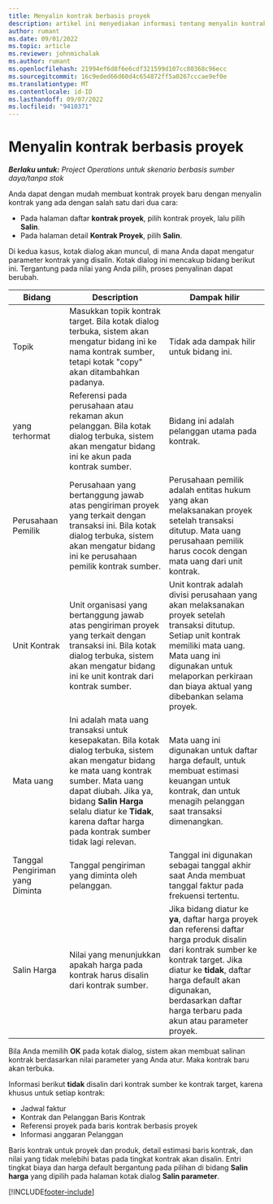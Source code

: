 ```yaml
---
title: Menyalin kontrak berbasis proyek
description: artikel ini menyediakan informasi tentang menyalin kontrak proyek di Microsoft Dynamics 365 Project Operations.
author: rumant
ms.date: 09/01/2022
ms.topic: article
ms.reviewer: johnmichalak
ms.author: rumant
ms.openlocfilehash: 21994ef6d8f6e6cdf321599d107cc80368c96ecc
ms.sourcegitcommit: 16c9eded66d60d4c654872ff5a0267cccae9ef0e
ms.translationtype: MT
ms.contentlocale: id-ID
ms.lasthandoff: 09/07/2022
ms.locfileid: "9410371"
---
```

# <a name="copy-project-based-contracts"></a>Menyalin kontrak berbasis proyek

_**Berlaku untuk:** Project Operations untuk skenario berbasis sumber daya/tanpa stok_

Anda dapat dengan mudah membuat kontrak proyek baru dengan menyalin kontrak yang ada dengan salah satu dari dua cara:

- Pada halaman daftar **kontrak proyek**, pilih kontrak proyek, lalu pilih **Salin**.
- Pada halaman detail **Kontrak Proyek**, pilih **Salin**.

Di kedua kasus, kotak dialog akan muncul, di mana Anda dapat mengatur parameter kontrak yang disalin. Kotak dialog ini mencakup bidang berikut ini. Tergantung pada nilai yang Anda pilih, proses penyalinan dapat berubah.

| Bidang | Description | Dampak hilir |
| --- | --- | --- |
| Topik | Masukkan topik kontrak target. Bila kotak dialog terbuka, sistem akan mengatur bidang ini ke nama kontrak sumber, tetapi kotak "copy" akan ditambahkan padanya. | Tidak ada dampak hilir untuk bidang ini. |
| yang terhormat | Referensi pada perusahaan atau rekaman akun pelanggan. Bila kotak dialog terbuka, sistem akan mengatur bidang ini ke akun pada kontrak sumber. | Bidang ini adalah pelanggan utama pada kontrak. |
| Perusahaan Pemilik | Perusahaan yang bertanggung jawab atas pengiriman proyek yang terkait dengan transaksi ini. Bila kotak dialog terbuka, sistem akan mengatur bidang ini ke perusahaan pemilik kontrak sumber. | Perusahaan pemilik adalah entitas hukum yang akan melaksanakan proyek setelah transaksi ditutup. Mata uang perusahaan pemilik harus cocok dengan mata uang dari unit kontrak. |
| Unit Kontrak | Unit organisasi yang bertanggung jawab atas pengiriman proyek yang terkait dengan transaksi ini. Bila kotak dialog terbuka, sistem akan mengatur bidang ini ke unit kontrak dari kontrak sumber. | Unit kontrak adalah divisi perusahaan yang akan melaksanakan proyek setelah transaksi ditutup. Setiap unit kontrak memiliki mata uang. Mata uang ini digunakan untuk melaporkan perkiraan dan biaya aktual yang dibebankan selama proyek. |
| Mata uang | Ini adalah mata uang transaksi untuk kesepakatan. Bila kotak dialog terbuka, sistem akan mengatur bidang ke mata uang kontrak sumber. Mata uang dapat diubah. Jika ya, bidang **Salin Harga** selalu diatur ke **Tidak**, karena daftar harga pada kontrak sumber tidak lagi relevan. | Mata uang ini digunakan untuk daftar harga default, untuk membuat estimasi keuangan untuk kontrak, dan untuk menagih pelanggan saat transaksi dimenangkan. |
| Tanggal Pengiriman yang Diminta | Tanggal pengiriman yang diminta oleh pelanggan. | Tanggal ini digunakan sebagai tanggal akhir saat Anda membuat tanggal faktur pada frekuensi tertentu. |
| Salin Harga | Nilai yang menunjukkan apakah harga pada kontrak harus disalin dari kontrak sumber. | Jika bidang diatur ke **ya**, daftar harga proyek dan referensi daftar harga produk disalin dari kontrak sumber ke kontrak target. Jika diatur ke **tidak**, daftar harga default akan digunakan, berdasarkan daftar harga terbaru pada akun atau parameter proyek. |

Bila Anda memilih **OK** pada kotak dialog, sistem akan membuat salinan kontrak berdasarkan nilai parameter yang Anda atur. Maka kontrak baru akan terbuka.

Informasi berikut **tidak** disalin dari kontrak sumber ke kontrak target, karena khusus untuk setiap kontrak:

- Jadwal faktur
- Kontrak dan Pelanggan Baris Kontrak
- Referensi proyek pada baris kontrak berbasis proyek
- Informasi anggaran Pelanggan

Baris kontrak untuk proyek dan produk, detail estimasi baris kontrak, dan nilai yang tidak melebihi batas pada tingkat kontrak akan disalin. Entri tingkat biaya dan harga default bergantung pada pilihan di bidang **Salin harga** yang dipilih pada halaman kotak dialog **Salin parameter**.

[!INCLUDE[footer-include](../includes/footer-banner.md)]
